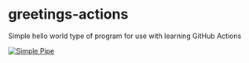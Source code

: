 # greetings-actions
Simple hello world type of program for use with learning GitHub Actions

[![Simple Pipe](https://github.com/FizzingWhizbee/greetings-actions/actions/workflows/simple-pipe.yml/badge.svg)](https://github.com/FizzingWhizbee/greetings-actions/actions/workflows/simple-pipe.yml)
